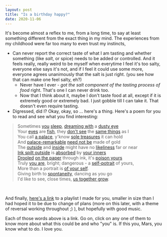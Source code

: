 ```yaml
---
layout: post
title: "Is a birthday happy?"
date: 2020-11-06
---
```


It's become almost a reflex to me, from a long time, to say at least something different from the exact thing in my mind. The experiences from my childhood were far too many to even trust my instincts, 
* Can never report the correct taste of what I am tasting and whether something (like *salt*, or spice) needs to be added or controlled. And it feels really, really weird to be myself when everytime I feel it's too salty, everyone else says it's not, and if I feel it could use some more, everyone agrees unanimously that the salt is just right. (you see how that can make one feel salty, eh?)
    * Never have I ever - *got the salt component of the tasting process of food* right. That's one I can never drink too.
    * Now that I think about it, maybe I don't taste food at all, except if it is extremely good or extremely bad. I just gobble till I can take it. That doesn't even require tasting.
* Digressed, did I? Okay, okay, so ... here's a thing. Here's a poem for you to read and see what you find interesting: 
> Sometimes [you](https://www.youtube.com/watch?v=dQw4w9WgXcQ) [sleep](https://www.instagram.com/p/BWTBaQvn-qn/), [dreaming with](https://www.instagram.com/p/CDTUStgsXn6/) a [dusty eye](https://www.instagram.com/p/BPMwH7CDE_O/) <br>
> Your [eyes](https://www.instagram.com/p/CDOABD4s4zl/) are [fish](https://www.instagram.com/p/CFzS2xvsxOE/), they [don't see](https://www.instagram.com/p/CDDoHOvM_z2/) the [same things](https://www.instagram.com/p/CFbVlTMMPkS/) as I <br>
> You call [a palace](https://www.instagram.com/p/CCu2xxYs4ig/), y'know [sole treasures](https://www.instagram.com/p/CFHxOAOs05P/) it can hold <br>
> And [palace-remarkable](https://www.instagram.com/p/CEWYGFkMa3L/) [need not be](https://www.instagram.com/p/B6zMqIlAnz7/) made of gold <br>
> The [outside](https://www.instagram.com/p/B8ukt7hgwtk/) and [inside](https://www.instagram.com/p/CCnlzL4syR9/) might have no [likeliness](https://www.instagram.com/p/B8buII3gDjG/) far or near <br>
> [Ink spilt outside](https://www.instagram.com/p/CCgTS7hMmWH/) is [absorbed](https://www.instagram.com/p/CF2CeC7Mm2Z/) by [your inners](https://www.instagram.com/p/CGzffqxMldd/) <br>
> [Drooled](https://www.instagram.com/p/BoquDWWBtWe/) [on the paper](https://fawkes4494d3.github.io/himars/) through ink, it's [poison yours](https://www.instagram.com/p/Boejq9BhvSj/) <br>
> Truly [you are](https://www.instagram.com/p/B_SF9jfgTz0/), bright; dangerous - a [self-potrait](https://www.instagram.com/p/B_SF9jfgTz0/) of yours, <br>
> More than a portrait is [of your self](https://www.instagram.com/p/B0RyBqQg--E/). <br>
> Giving birth to [spontaneity](https://www.instagram.com/p/B_pwQuugDcA/), dancing as you go <br>
> I'd like to see, close times, [us together grow](https://www.instagram.com/p/CBqMNAVMuSH/). 
<!--
bohemian rhapsody, semicolon, poison ivy,
[making up a story about a leaf](https://www.instagram.com/p/BxEc7_iAz4B/) 
[everything I do, you do better than me](https://www.instagram.com/p/B18MTELH8PN/)   
[confident](https://www.instagram.com/p/B9ZKTMfghUX/)  
[hell](https://www.instagram.com/p/B_XI5vvglRC/)   
[lyric from kimi no na wa](https://www.instagram.com/p/CDDoHOvM_z2/)
[big eyes and pulp fiction](https://www.instagram.com/p/CDOABD4s4zl/)
[trying to retain the treasure](https://www.instagram.com/p/CDTUStgsXn6/)
[learn to breathe](https://www.instagram.com/p/CEDgtrGMx7J/)
[acquiescence](https://www.instagram.com/p/CEWYGFkMa3L/)
-->
<!--
M+A+R+S+I+L+E+A = 78th word e actual link thakbe, 
baki gulo rickroll and marsilea r favourite gaan and aankar link
-->
<br>

And finally, [here's a link](https://www.youtube.com/playlist?list=PL_81wIHVJYPvrNGDfDDEr42t5h3CXzAPi) to a playlist I made for you, smaller in size than I had hoped it to be due to change of plans (more on this later, with a theme of reversal working throughout ;) ), but hopefully with good music.
<br>

Each of those words above is a link. Go on, click on any one of them to know more about what this could be and who "you" is.
If this you, Mars, you know what to do. I love you.
